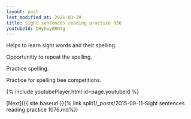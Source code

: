```yaml
---
layout: post
last_modified_at: 2021-03-29
title: Sight sentences reading practice 936
youtubeId: DHyDwy0RNtg
---
```

 
 
Helps to learn sight words and their spelling.

Opportunitiy to repeat the spelling. 

Practice spelling. 
 
Practice for spelling bee competitions. 
 
{% include youtubePlayer.html id=page.youtubeId %}
 
 

[Next]({{ site.baseurl }}{% link  split1/_posts/2015-09-11-Sight sentences reading practice 1076.md%})
 
